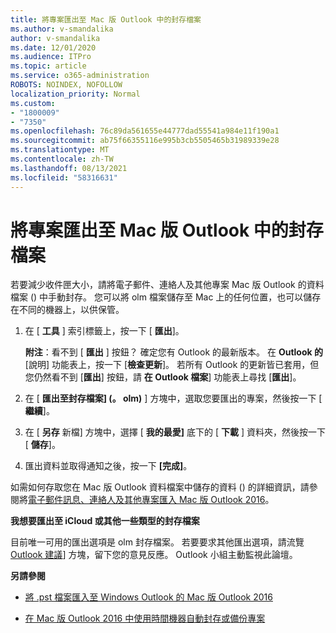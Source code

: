 ```yaml
---
title: 將專案匯出至 Mac 版 Outlook 中的封存檔案
ms.author: v-smandalika
author: v-smandalika
ms.date: 12/01/2020
ms.audience: ITPro
ms.topic: article
ms.service: o365-administration
ROBOTS: NOINDEX, NOFOLLOW
localization_priority: Normal
ms.custom:
- "1800009"
- "7350"
ms.openlocfilehash: 76c89da561655e44777dad55541a984e11f190a1
ms.sourcegitcommit: ab75f66355116e995b3cb5505465b31989339e28
ms.translationtype: MT
ms.contentlocale: zh-TW
ms.lasthandoff: 08/13/2021
ms.locfileid: "58316631"
---
```

# <a name="export-items-to-an-archive-file-in-outlook-for-mac"></a>將專案匯出至 Mac 版 Outlook 中的封存檔案

若要減少收件匣大小，請將電子郵件、連絡人及其他專案 Mac 版 Outlook 的資料檔案 () 中手動封存。 您可以將 olm 檔案儲存至 Mac 上的任何位置，也可以儲存在不同的機器上，以供保管。

1. 在 [ **工具** ] 索引標籤上，按一下 [ **匯出**]。

    **附注**：看不到 [ **匯出** ] 按鈕？ 確定您有 Outlook 的最新版本。 在 **Outlook 的**[說明] 功能表上，按一下 [**檢查更新**]。 若所有 Outlook 的更新皆已套用，但您仍然看不到 [**匯出**] 按鈕，請 **在 Outlook 檔案**] 功能表上尋找 [**匯出**]。

2. 在 [ **匯出至封存檔案] (。 olm)** ] 方塊中，選取您要匯出的專案，然後按一下 [ **繼續**]。

3. 在 [ **另存** 新檔] 方塊中，選擇 [ **我的最愛]** 底下的 [ **下載** ] 資料夾，然後按一下 [ **儲存**]。

4. 匯出資料並取得通知之後，按一下 **[完成]**。

如需如何存取您在 Mac 版 Outlook 資料檔案中儲存的資料 () 的詳細資訊，請參閱將[電子郵件訊息、連絡人及其他專案匯入 Mac 版 Outlook 2016](https://support.microsoft.com/office/import-and-export-outlook-email-contacts-and-calendar-92577192-3881-4502-b79d-c3bbada6c8ef#ID0EAACAAA=macOS)。

**我想要匯出至 iCloud 或其他一些類型的封存檔案**

目前唯一可用的匯出選項是 olm 封存檔案。 若要要求其他匯出選項，請流覽[Outlook 建議](https://outlook.uservoice.com/)] 方塊，留下您的意見反應。 Outlook 小組主動監視此論壇。

**另請參閱**

- [將 .pst 檔案匯入至 Windows Outlook 的 Mac 版 Outlook 2016](https://support.microsoft.com/office/import-a-pst-file-into-outlook-for-mac-from-outlook-for-windows-b4a6a1d6-94bb-4c85-a4fc-a83dc690e18c)

- [在 Mac 版 Outlook 2016 中使用時間機器自動封存或備份專案](https://support.microsoft.com/office/automatically-archive-or-back-up-outlook-for-mac-items-441fcce5-2262-4b64-ac8c-fa949df989f5)
